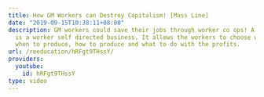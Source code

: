 ```yaml
---
title: How GM Workers can Destroy Capitalism! [Mass Line]
date: "2019-09-15T10:38:11+08:00"
description: GM workers could save their jobs through worker co ops! A worker co operative,
  is a worker self directed business. It allows the workers to choose what to produce,
  when to produce, how to produce and what to do with the profits.
url: /reeducation/hRFgt9THssY/
providers:
  youtube:
    id: hRFgt9THssY
type: video
---
```

